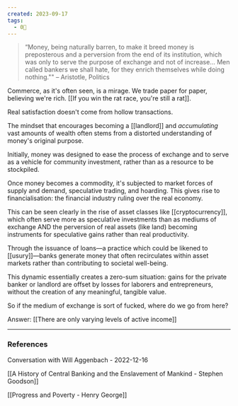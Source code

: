 ```yaml
---
created: 2023-09-17
tags:
  - 0🌲
---
```

> “Money, being naturally barren, to make it breed money is preposterous and a perversion from the end of its institution, which was only to serve the purpose of exchange and not of increase... Men called bankers we shall hate, for they enrich themselves while doing nothing."" – Aristotle, Politics

Commerce, as it's often seen, is a mirage. We trade paper for paper, believing we're rich. [[If you win the rat race, you're still a rat]].

Real satisfaction doesn't come from hollow transactions. 

The mindset that encourages becoming a [[landlord]] and *accumulating* vast amounts of wealth often stems from a distorted understanding of money's original purpose. 

Initially, money was designed to ease the process of exchange and to serve as a vehicle for community investment, rather than as a resource to be stockpiled.

Once money becomes a commodity, it's subjected to market forces of supply and demand, speculative trading, and hoarding. This gives rise to financialisation: the financial industry ruling over the real economy. 

This can be seen clearly in the rise of asset classes like [[cryptocurrency]], which often serve more as speculative investments than as mediums of exchange AND the perversion of real assets (like land) becoming instruments for speculative gains rather than real productivity.

Through the issuance of loans—a practice which could be likened to [[usury]]—banks generate money that often recirculates within asset markets rather than contributing to societal well-being.

This dynamic essentially creates a zero-sum situation: gains for the private banker or landlord are offset by losses for laborers and entrepreneurs, without the creation of any meaningful, tangible value.

So if the medium of exchange is sort of fucked, where do we go from here?

Answer: [[There are only varying levels of active income]]

---

### References

Conversation with Will Aggenbach - 2022-12-16

[[A History of Central Banking and the Enslavement of Mankind - Stephen Goodson]]

[[Progress and Poverty - Henry George]]
